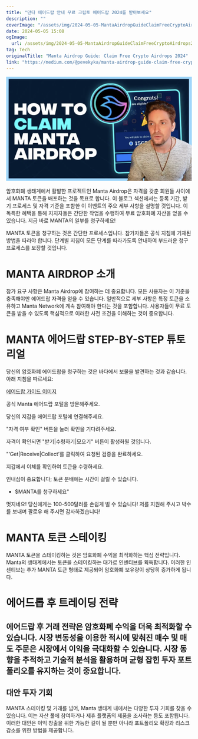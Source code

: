 ```yaml
---
title: "만타 에어드랍 안내 무료 크립토 에어드랍 2024를 받아보세요"
description: ""
coverImage: "/assets/img/2024-05-05-MantaAirdropGuideClaimFreeCryptoAirdrops2024_0.png"
date: 2024-05-05 15:08
ogImage: 
  url: /assets/img/2024-05-05-MantaAirdropGuideClaimFreeCryptoAirdrops2024_0.png
tag: Tech
originalTitle: "Manta Airdrop Guide: Claim Free Crypto Airdrops 2024"
link: "https://medium.com/@pevekyka/manta-airdrop-guide-claim-free-crypto-airdrops-2024-7c0e0b81be0f"
---
```



![Manta Airdrop](/assets/img/2024-05-05-MantaAirdropGuideClaimFreeCryptoAirdrops2024_0.png)

암호화폐 생태계에서 활발한 프로젝트인 Manta Airdrop은 자격을 갖춘 회원들 사이에서 MANTA 토큰을 배포하는 것을 목표로 합니다. 이 블로그 섹션에서는 등록 기간, 받기 프로세스 및 자격 기준을 포함한 이 이벤트의 주요 세부 사항을 설명할 것입니다. 이 독특한 혜택을 통해 지지자들은 간단한 작업을 수행하여 무료 암호화폐 자산을 얻을 수 있습니다. 지금 바로 MANTA의 일부를 청구하세요!

MANTA 토큰을 청구하는 것은 간단한 프로세스입니다. 참가자들은 공식 지침에 기재된 방법을 따라야 합니다. 단계별 지침이 모든 단계를 따라가도록 안내하여 부드러운 청구 프로세스를 보장할 것입니다.

# MANTA AIRDROP 소개



참가 요구 사항은 Manta Airdrop에 참여하는 데 중요합니다. 모든 사용자는 이 기준을 충족해야만 에어드랍 자격을 얻을 수 있습니다. 일반적으로 세부 사항은 특정 토큰을 소유하고 Manta Network에 계속 참여해야 한다는 것을 포함합니다. 사용자들이 무료 토큰을 받을 수 있도록 핵심적으로 이러한 사전 조건을 이해하는 것이 중요합니다.

# MANTA 에어드랍 STEP-BY-STEP 튜토리얼

당신의 암호화폐 에어드랍을 청구하는 것은 바다에서 보물을 발견하는 것과 같습니다. 아래 지침을 따르세요:

[에어드랍 가이드 이미지](/assets/img/2024-05-05-MantaAirdropGuideClaimFreeCryptoAirdrops2024_1.png)



공식 Manta 에어드랍 포털을 방문해주세요.

당신의 지갑을 에어드랍 포털에 연결해주세요.

"자격 여부 확인" 버튼을 눌러 확인을 기다려주세요.

자격이 확인되면 "받기|수령하기|모으기" 버튼이 활성화될 것입니다.



"‘Get|Receive|Collect’를 클릭하여 요청된 검증을 완료하세요.

지갑에서 이체를 확인하여 토큰을 수령하세요.

인내심이 중요합니다; 토큰 분배에는 시간이 걸릴 수 있습니다.

- $MANTA를 청구하세요"



멋지네요! 당신에게는 100-500달러를 손쉽게 벌 수 있습니다! 저를 지원해 주시고 박수를 보내며 팔로우 해 주시면 감사하겠습니다!

# MANTA 토큰 스테이킹

MANTA 토큰을 스테이킹하는 것은 암호화폐 수익을 최적화하는 핵심 전략입니다. Manta의 생태계에서는 토큰을 스테이킹하는 대가로 인센티브를 획득합니다. 이러한 인센티브는 추가 MANTA 토큰 형태로 제공되어 암호화폐 보유량이 상당히 증가하게 됩니다.

# 에어드롭 후 트레이딩 전략



## 에어드랍 후 거래 전략은 암호화폐 수익을 더욱 최적화할 수 있습니다. 시장 변동성을 이용한 적시에 맞춰진 매수 및 매도 주문은 시장에서 이익을 극대화할 수 있습니다. 시장 동향을 추적하고 기술적 분석을 활용하며 균형 잡힌 투자 포트폴리오를 유지하는 것이 중요합니다.

## 대안 투자 기회

MANTA 스테이킹 및 거래를 넘어, Manta 생태계 내에서는 다양한 투자 기회를 찾을 수 있습니다. 이는 자산 풀에 참여하거나 제휴 플랫폼의 제품을 조사하는 등도 포함됩니다. 이러한 대안은 이익 창출을 위한 가능한 길이 될 뿐만 아니라 포트폴리오 확장과 리스크 감소를 위한 방법을 제공합니다.